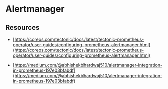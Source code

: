 # Alertmanager #

## Resources ##

* [https://coreos.com/tectonic/docs/latest/tectonic-prometheus-operator/user-guides/configuring-prometheus-alertmanager.html](https://coreos.com/tectonic/docs/latest/tectonic-prometheus-operator/user-guides/configuring-prometheus-alertmanager.html)

* [https://medium.com/@abhishekbhardwaj510/alertmanager-integration-in-prometheus-197e03bfabdf](https://medium.com/@abhishekbhardwaj510/alertmanager-integration-in-prometheus-197e03bfabdf)


